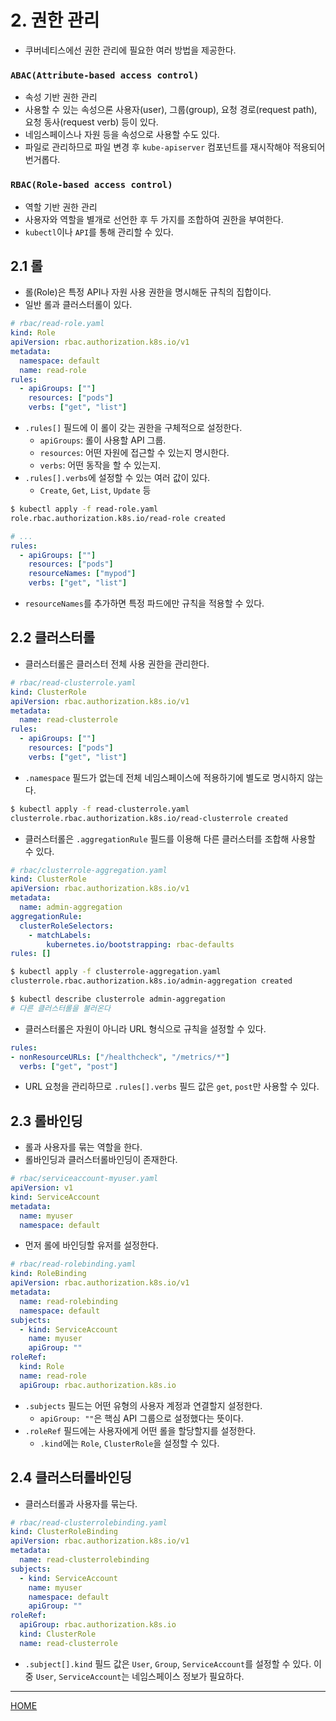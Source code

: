# 2. 권한 관리

- 쿠버네티스에선 권한 관리에 필요한 여러 방법을 제공한다.
    
### `ABAC(Attribute-based access control)`

- 속성 기반 권한 관리
- 사용할 수 있는 속성으론 사용자(user), 그룹(group), 요청 경로(request path), 요청 동사(request verb) 등이 있다.
- 네임스페이스나 자원 등을 속성으로 사용할 수도 있다.
- 파일로 관리하므로 파일 변경 후 `kube-apiserver` 컴포넌트를 재시작해야 적용되어 번거롭다.

### `RBAC(Role-based access control)`

- 역할 기반 권한 관리
- 사용자와 역할을 별개로 선언한 후 두 가지를 조합하여 권한을 부여한다.
- `kubectl`이나 `API`를 통해 관리할 수 있다.

## 2.1 롤

- 롤(Role)은 특정 API나 자원 사용 권한을 명시해둔 규칙의 집합이다.
- 일반 롤과 클러스터롤이 있다.

```yaml
# rbac/read-role.yaml
kind: Role
apiVersion: rbac.authorization.k8s.io/v1
metadata:
  namespace: default
  name: read-role
rules:
  - apiGroups: [""]
    resources: ["pods"]
    verbs: ["get", "list"]
```

- `.rules[]` 필드에 이 롤이 갖는 권한을 구체적으로 설정한다.
    - `apiGroups`: 롤이 사용할 API 그룹.
    - `resources`: 어떤 자원에 접근할 수 있는지 명시한다.
    - `verbs`: 어떤 동작을 할 수 있는지.
- `.rules[].verbs`에 설정할 수 있는 여러 값이 있다.
    - `Create`, `Get`, `List`, `Update` 등

```zsh
$ kubectl apply -f read-role.yaml
role.rbac.authorization.k8s.io/read-role created
```

```yaml
# ...
rules:
  - apiGroups: [""]
    resources: ["pods"]
    resourceNames: ["mypod"]
    verbs: ["get", "list"]
```

- `resourceNames`를 추가하면 특정 파드에만 규칙을 적용할 수 있다.

## 2.2 클러스터롤

- 클러스터롤은 클러스터 전체 사용 권한을 관리한다.

```yaml
# rbac/read-clusterrole.yaml
kind: ClusterRole
apiVersion: rbac.authorization.k8s.io/v1
metadata:
  name: read-clusterrole
rules:
  - apiGroups: [""]
    resources: ["pods"]
    verbs: ["get", "list"]
```

- `.namespace` 필드가 없는데 전체 네임스페이스에 적용하기에 별도로 명시하지 않는다.

```zsh
$ kubectl apply -f read-clusterrole.yaml
clusterrole.rbac.authorization.k8s.io/read-clusterrole created
```

- 클러스터롤은 `.aggregationRule` 필드를 이용해 다른 클러스터를 조합해 사용할 수 있다.

```yaml
# rbac/clusterrole-aggregation.yaml
kind: ClusterRole
apiVersion: rbac.authorization.k8s.io/v1
metadata:
  name: admin-aggregation
aggregationRule:
  clusterRoleSelectors:
    - matchLabels:
        kubernetes.io/bootstrapping: rbac-defaults
rules: []
```

```zsh
$ kubectl apply -f clusterrole-aggregation.yaml 
clusterrole.rbac.authorization.k8s.io/admin-aggregation created

$ kubectl describe clusterrole admin-aggregation
# 다른 클러스터롤을 불러온다
```

- 클러스터롤은 자원이 아니라 URL 형식으로 규칙을 설정할 수 있다.

```yaml
rules:
- nonResourceURLs: ["/healthcheck", "/metrics/*"]
  verbs: ["get", "post"]
```

- URL 요청을 관리하므로 `.rules[].verbs` 필드 값은 `get`, `post`만 사용할 수 있다.

## 2.3 롤바인딩

- 롤과 사용자를 묶는 역할을 한다.
- 롤바인딩과 클러스터롤바인딩이 존재한다.

```yaml
# rbac/serviceaccount-myuser.yaml
apiVersion: v1
kind: ServiceAccount
metadata:
  name: myuser
  namespace: default
```

- 먼저 롤에 바인딩할 유저를 설정한다.

```yaml
# rbac/read-rolebinding.yaml
kind: RoleBinding
apiVersion: rbac.authorization.k8s.io/v1
metadata:
  name: read-rolebinding
  namespace: default
subjects:
  - kind: ServiceAccount
    name: myuser
    apiGroup: ""
roleRef:
  kind: Role
  name: read-role
  apiGroup: rbac.authorization.k8s.io
```

- `.subjects` 필드는 어떤 유형의 사용자 계정과 연결할지 설정한다.
    - `apiGroup: ""`은 핵심 API 그룹으로 설정했다는 뜻이다.
- `.roleRef` 필드에는 사용자에게 어떤 롤을 할당할지를 설정한다.
    - `.kind`에는 `Role`, `ClusterRole`을 설정할 수 있다.

## 2.4 클러스터롤바인딩

- 클러스터롤과 사용자를 묶는다.

```yaml
# rbac/read-clusterrolebinding.yaml
kind: ClusterRoleBinding
apiVersion: rbac.authorization.k8s.io/v1
metadata:
  name: read-clusterrolebinding
subjects:
  - kind: ServiceAccount
    name: myuser
    namespace: default
    apiGroup: ""
roleRef:
  apiGroup: rbac.authorization.k8s.io
  kind: ClusterRole
  name: read-clusterrole
```

- `.subject[].kind` 필드 값은 `User`, `Group`, `ServiceAccount`를 설정할 수 있다. 이 중 `User`, `ServiceAccount`는 네임스페이스 정보가 필요하다.

-----
[HOME](./index.md)
